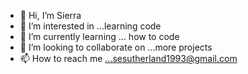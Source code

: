 - 👋 Hi, I’m Sierra
- 👀 I’m interested in ...learning code
- 🌱 I’m currently learning ... how to code
- 💞️ I’m looking to collaborate on ...more projects
- 📫 How to reach me ...sesutherland1993@gmail.com

<!---
Sesutherland/Sesutherland is a ✨ special ✨ repository because its `README.md` (this file) appears on your GitHub profile.
You can click the Preview link to take a look at your changes.
--->
